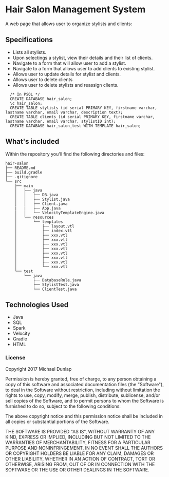 # Hair Salon Management System
A web page that allows user to organize stylists and clients:

## Specifications
  * Lists all stylists.
  * Upon selectings a stylist, view their details and their list of clients.
  * Navigate to a form that will allow user to add a stylist.
  * Navigate to a form that allows user to add clients to existing stylist.
  * Allows user to update details for stylist and clients.
  * Allows user to delete clients
  * Allows user to delete stylists and reassign clients.
  ```
    /* In PSQL */
    CREATE DATABASE hair_salon;
    \c hair_salon;
    CREATE TABLE stylists (id serial PRIMARY KEY, firstname varchar, lastname varchar, email varchar, description text);
    CREATE TABLE clients (id serial PRIMARY KEY, firstname varchar, lastname varchar, email varchar, stylistID int);
    CREATE DATABASE hair_salon_test WITH TEMPLATE hair_salon;
  ```  

## What's included
Within the repository you'll find the following directories and files:

```
hair-salon
├── README.md
├── build.gradle
├── .gitignore
└── src
    ├── main
    │   ├── java
    │   │   ├── DB.java
    │   │   ├── Stylist.java
    │   │   ├── Client.java
    |   |   ├── App.java
    │   │   └── VelocityTemplateEngine.java
    │   └── resources
    │       └── templates
    │           ├── layout.vtl
    │           ├── index.vtl
    │           ├── xxx.vtl
    │           ├── xxx.vtl
    │           ├── xxx.vtl
    │           ├── xxx.vtl
    │           ├── xxx.vtl
    │           ├── xxx.vtl
    │           ├── xxx.vtl
    │           └── xxx.vtl
    └── test
        └── java
            ├── DatabaseRule.java
            ├── StylistTest.java
            └── ClientTest.java
```


## Technologies Used
* Java
* SQL
* Spark
* Velocity
* Gradle
* HTML
### License
Copyright 2017 Michael Dunlap

Permission is hereby granted, free of charge, to any person obtaining a copy of this software and associated documentation files (the "Software"), to deal in the Software without restriction, including without limitation the rights to use, copy, modify, merge, publish, distribute, sublicense, and/or sell copies of the Software, and to permit persons to whom the Software is furnished to do so, subject to the following conditions:

The above copyright notice and this permission notice shall be included in all copies or substantial portions of the Software.

THE SOFTWARE IS PROVIDED "AS IS", WITHOUT WARRANTY OF ANY KIND, EXPRESS OR IMPLIED, INCLUDING BUT NOT LIMITED TO THE WARRANTIES OF MERCHANTABILITY, FITNESS FOR A PARTICULAR PURPOSE AND NONINFRINGEMENT. IN NO EVENT SHALL THE AUTHORS OR COPYRIGHT HOLDERS BE LIABLE FOR ANY CLAIM, DAMAGES OR OTHER LIABILITY, WHETHER IN AN ACTION OF CONTRACT, TORT OR OTHERWISE, ARISING FROM, OUT OF OR IN CONNECTION WITH THE SOFTWARE OR THE USE OR OTHER DEALINGS IN THE SOFTWARE.
